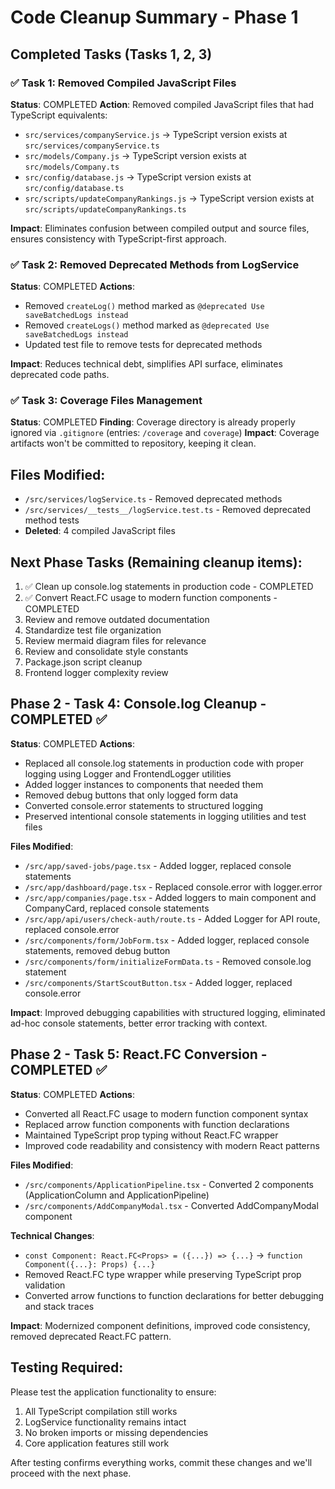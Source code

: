 # Code Cleanup Summary - Phase 1

## Completed Tasks (Tasks 1, 2, 3)

### ✅ Task 1: Removed Compiled JavaScript Files

**Status**: COMPLETED
**Action**: Removed compiled JavaScript files that had TypeScript equivalents:

- `src/services/companyService.js` → TypeScript version exists at `src/services/companyService.ts`
- `src/models/Company.js` → TypeScript version exists at `src/models/Company.ts`
- `src/config/database.js` → TypeScript version exists at `src/config/database.ts`
- `src/scripts/updateCompanyRankings.js` → TypeScript version exists at `src/scripts/updateCompanyRankings.ts`

**Impact**: Eliminates confusion between compiled output and source files, ensures consistency with TypeScript-first approach.

### ✅ Task 2: Removed Deprecated Methods from LogService

**Status**: COMPLETED
**Actions**:

- Removed `createLog()` method marked as `@deprecated Use saveBatchedLogs instead`
- Removed `createLogs()` method marked as `@deprecated Use saveBatchedLogs instead`
- Updated test file to remove tests for deprecated methods

**Impact**: Reduces technical debt, simplifies API surface, eliminates deprecated code paths.

### ✅ Task 3: Coverage Files Management

**Status**: COMPLETED
**Finding**: Coverage directory is already properly ignored via `.gitignore` (entries: `/coverage` and `coverage`)
**Impact**: Coverage artifacts won't be committed to repository, keeping it clean.

## Files Modified:

- `/src/services/logService.ts` - Removed deprecated methods
- `/src/services/__tests__/logService.test.ts` - Removed deprecated method tests
- **Deleted**: 4 compiled JavaScript files

## Next Phase Tasks (Remaining cleanup items):

1. ✅ Clean up console.log statements in production code - COMPLETED
2. ✅ Convert React.FC usage to modern function components - COMPLETED
3. Review and remove outdated documentation
4. Standardize test file organization
5. Review mermaid diagram files for relevance
6. Review and consolidate style constants
7. Package.json script cleanup
8. Frontend logger complexity review

## Phase 2 - Task 4: Console.log Cleanup - COMPLETED ✅

**Status**: COMPLETED
**Actions**:

- Replaced all console.log statements in production code with proper logging using Logger and FrontendLogger utilities
- Added logger instances to components that needed them
- Removed debug buttons that only logged form data
- Converted console.error statements to structured logging
- Preserved intentional console statements in logging utilities and test files

**Files Modified**:

- `/src/app/saved-jobs/page.tsx` - Added logger, replaced console statements
- `/src/app/dashboard/page.tsx` - Replaced console.error with logger.error
- `/src/app/companies/page.tsx` - Added loggers to main component and CompanyCard, replaced console statements
- `/src/app/api/users/check-auth/route.ts` - Added Logger for API route, replaced console.error
- `/src/components/form/JobForm.tsx` - Added logger, replaced console statements, removed debug button
- `/src/components/form/initializeFormData.ts` - Removed console.log statement
- `/src/components/StartScoutButton.tsx` - Added logger, replaced console.error

**Impact**: Improved debugging capabilities with structured logging, eliminated ad-hoc console statements, better error tracking with context.

## Phase 2 - Task 5: React.FC Conversion - COMPLETED ✅

**Status**: COMPLETED
**Actions**:

- Converted all React.FC usage to modern function component syntax
- Replaced arrow function components with function declarations
- Maintained TypeScript prop typing without React.FC wrapper
- Improved code readability and consistency with modern React patterns

**Files Modified**:

- `/src/components/ApplicationPipeline.tsx` - Converted 2 components (ApplicationColumn and ApplicationPipeline)
- `/src/components/AddCompanyModal.tsx` - Converted AddCompanyModal component

**Technical Changes**:

- `const Component: React.FC<Props> = ({...}) => {...}` → `function Component({...}: Props) {...}`
- Removed React.FC type wrapper while preserving TypeScript prop validation
- Converted arrow functions to function declarations for better debugging and stack traces

**Impact**: Modernized component definitions, improved code consistency, removed deprecated React.FC pattern.

## Testing Required:

Please test the application functionality to ensure:

1. All TypeScript compilation still works
2. LogService functionality remains intact
3. No broken imports or missing dependencies
4. Core application features still work

After testing confirms everything works, commit these changes and we'll proceed with the next phase.

